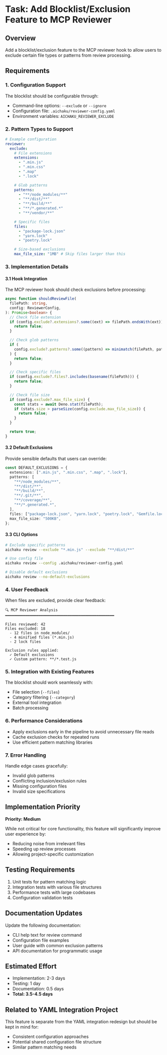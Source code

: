 # Task: Add Blocklist/Exclusion Feature to MCP Reviewer

## Overview

Add a blocklist/exclusion feature to the MCP reviewer hook to allow users to
exclude certain file types or patterns from review processing.

## Requirements

### 1. Configuration Support

The blocklist should be configurable through:

- Command-line options: `--exclude` or `--ignore`
- Configuration file: `.aichaku/reviewer-config.yaml`
- Environment variables: `AICHAKU_REVIEWER_EXCLUDE`

### 2. Pattern Types to Support

```yaml
# Example configuration
reviewer:
  exclude:
    # File extensions
    extensions:
      - ".min.js"
      - ".min.css"
      - ".map"
      - ".lock"

    # Glob patterns
    patterns:
      - "**/node_modules/**"
      - "**/dist/**"
      - "**/build/**"
      - "**/*.generated.*"
      - "**/vendor/**"

    # Specific files
    files:
      - "package-lock.json"
      - "yarn.lock"
      - "poetry.lock"

    # Size-based exclusions
    max_file_size: "1MB" # Skip files larger than this
```

### 3. Implementation Details

#### 3.1 Hook Integration

The MCP reviewer hook should check exclusions before processing:

```typescript
async function shouldReviewFile(
  filePath: string,
  config: ReviewerConfig,
): Promise<boolean> {
  // Check file extension
  if (config.exclude?.extensions?.some((ext) => filePath.endsWith(ext))) {
    return false;
  }

  // Check glob patterns
  if (
    config.exclude?.patterns?.some((pattern) => minimatch(filePath, pattern))
  ) {
    return false;
  }

  // Check specific files
  if (config.exclude?.files?.includes(basename(filePath))) {
    return false;
  }

  // Check file size
  if (config.exclude?.max_file_size) {
    const stats = await Deno.stat(filePath);
    if (stats.size > parseSize(config.exclude.max_file_size)) {
      return false;
    }
  }

  return true;
}
```

#### 3.2 Default Exclusions

Provide sensible defaults that users can override:

```typescript
const DEFAULT_EXCLUSIONS = {
  extensions: [".min.js", ".min.css", ".map", ".lock"],
  patterns: [
    "**/node_modules/**",
    "**/dist/**",
    "**/build/**",
    "**/.git/**",
    "**/coverage/**",
    "**/*.generated.*",
  ],
  files: ["package-lock.json", "yarn.lock", "poetry.lock", "Gemfile.lock"],
  max_file_size: "500KB",
};
```

#### 3.3 CLI Options

```bash
# Exclude specific patterns
aichaku review --exclude "*.min.js" --exclude "**/dist/**"

# Use config file
aichaku review --config .aichaku/reviewer-config.yaml

# Disable default exclusions
aichaku review --no-default-exclusions
```

### 4. User Feedback

When files are excluded, provide clear feedback:

```
🔍 MCP Reviewer Analysis
━━━━━━━━━━━━━━━━━━━━━━━━━━━━━━━━━━━━━━━━━━━━━━━━━

Files reviewed: 42
Files excluded: 18
  - 12 files in node_modules/
  - 4 minified files (*.min.js)
  - 2 lock files

Exclusion rules applied:
  ✓ Default exclusions
  ✓ Custom pattern: **/*.test.js
```

### 5. Integration with Existing Features

The blocklist should work seamlessly with:

- File selection (`--files`)
- Category filtering (`--category`)
- External tool integration
- Batch processing

### 6. Performance Considerations

- Apply exclusions early in the pipeline to avoid unnecessary file reads
- Cache exclusion checks for repeated runs
- Use efficient pattern matching libraries

### 7. Error Handling

Handle edge cases gracefully:

- Invalid glob patterns
- Conflicting inclusion/exclusion rules
- Missing configuration files
- Invalid size specifications

## Implementation Priority

**Priority: Medium**

While not critical for core functionality, this feature will significantly
improve user experience by:

- Reducing noise from irrelevant files
- Speeding up review processes
- Allowing project-specific customization

## Testing Requirements

1. Unit tests for pattern matching logic
2. Integration tests with various file structures
3. Performance tests with large codebases
4. Configuration validation tests

## Documentation Updates

Update the following documentation:

- CLI help text for review command
- Configuration file examples
- User guide with common exclusion patterns
- API documentation for programmatic usage

## Estimated Effort

- Implementation: 2-3 days
- Testing: 1 day
- Documentation: 0.5 days
- **Total: 3.5-4.5 days**

## Related to YAML Integration Project

This feature is separate from the YAML integration redesign but should be kept
in mind for:

- Consistent configuration approaches
- Potential shared configuration file structure
- Similar pattern matching needs

